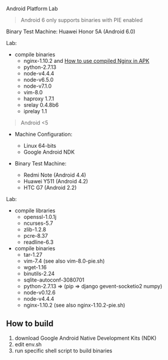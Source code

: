 Android Platform Lab

> Android 6 only supports binaries with PIE enabled

Binary Test Machine:
  Huawei Honor 5A (Android 6.0)

Lab:
- compile binaries
    - nginx-1.10.2 and [How to use compiled Nginx in APK](https://github.com/dna2github/dna2mtgol/tree/master/fileShare)
    - python-2.7.13
    - node-v4.4.4
    - node-v6.5.0
    - node-v7.1.0
    - vim-8.0
    - haproxy 1.7.1
    - srelay 0.4.8b6
    - iprelay 1.1

> Android &lt;5

- Machine Configuration:
  - Linux 64-bits
  - Google Android NDK

- Binary Test Machine:
  - Redmi Note (Android 4.4)
  - Huawei Y511 (Android 4.2)
  - HTC G7 (Android 2.2)

Lab:
- compile libraries
    - openssl-1.0.1j
    - ncurses-5.7
    - zlib-1.2.8
    - pcre-8.37
    - readline-6.3
- compile binaries
    - tar-1.27
    - vim-7.4 (see also vim-8.0-pie.sh)
    - wget-1.16
    - binutils-2.24
    - sqlite-autoconf-3080701
    - python-2.7.13 => (pip => django gevent-socketio2 numpy)
    - node-v0.12.6
    - node-v4.4.4
    - nginx-1.10.2 (see also nginx-1.10.2-pie.sh)

## How to build

1. download Google Android Native Development Kits (NDK)
3. edit env.sh
4. run specific shell script to build binaries
